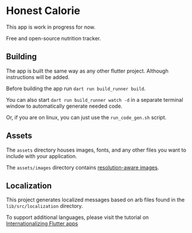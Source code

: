 # Honest Calorie

This app is work in progress for now.

Free and open-source nutrition tracker.

## Building

The app is built the same way as any other flutter project.
Although instructions will be added.

Before building the app run `dart run build_runner build`.

You can also start `dart run build_runner watch -d` in a separate
terminal window to automatically generate needed code.

Or, if you are on linux, you can just use the `run_code_gen.sh` script.

## Assets

The `assets` directory houses images, fonts, and any other files you want to
include with your application.

The `assets/images` directory contains [resolution-aware
images](https://flutter.dev/docs/development/ui/assets-and-images#resolution-aware).

## Localization

This project generates localized messages based on arb files found in
the `lib/src/localization` directory.

To support additional languages, please visit the tutorial on
[Internationalizing Flutter
apps](https://flutter.dev/docs/development/accessibility-and-localization/internationalization)
